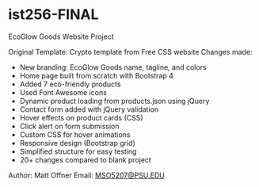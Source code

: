 # ist256-FINAL
EcoGlow Goods Website Project

Original Template: Crypto template from Free CSS website
Changes made:
- New branding: EcoGlow Goods name, tagline, and colors
- Home page built from scratch with Bootstrap 4
- Added 7 eco-friendly products
- Used Font Awesome icons
- Dynamic product loading from products.json using jQuery
- Contact form added with jQuery validation
- Hover effects on product cards (CSS)
- Click alert on form submission
- Custom CSS for hover animations
- Responsive design (Bootstrap grid)
- Simplified structure for easy testing
- 20+ changes compared to blank project

Author: Matt Offner
Email: MSO5207@PSU.EDU
